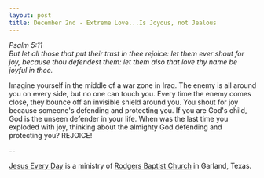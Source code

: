 ```yaml
---
layout: post
title: December 2nd - Extreme Love...Is Joyous, not Jealous
---
```


_Psalm 5:11  
But let all those that put their trust in thee rejoice: let them
ever shout for joy, because thou defendest them: let them also that
love thy name be joyful in thee._

Imagine yourself in the middle of a war zone in Iraq. The enemy is
all around you on every side, but no one can touch you. Every time
the enemy comes close, they bounce off an invisible shield around
you. You shout for joy because someone's defending and protecting
you. If you are God's child, God is the unseen defender in your life.
When was the last time you exploded with joy, thinking about the
almighty God defending and protecting you? REJOICE!

 --

<a href=http://jesuseveryday.net>Jesus Every Day</a> is a ministry of <a href=http://rodgersbaptist.net>Rodgers Baptist Church</a> in Garland, Texas.
